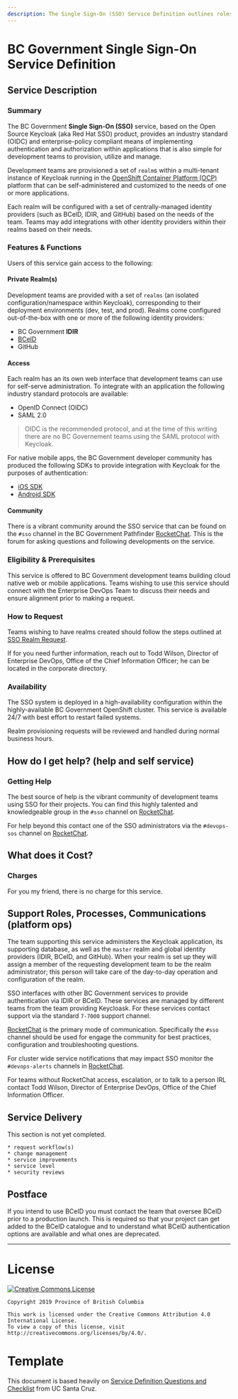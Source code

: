 ```yaml
---
description: The Single Sign-On (SSO) Service Definition outlines roles and responsibilities for operating the service.
---
```


# BC Government Single Sign-On Service Definition

## Service Description

### Summary

The BC Government **Single Sign-On (SSO)** service, based on the Open Source Keycloak (aka Red Hat SSO) product, provides an industry standard (OIDC) and enterprise-policy compliant means of implementing authentication and authorization within applications that is also simple for development teams to provision, utilize and manage.

Development teams are provisioned a set of `realm`s within a multi-tenant instance of Keycloak running in the [OpenShift Container Platform (OCP)](../OCP/ServiceDefinition.md) platform that can be self-administered and customized to the needs of one or more applications.

Each realm will be configured with a set of centrally-managed identity providers (such as BCeID, IDIR, and GitHub) based on the needs of the team. Teams may add integrations with other identity providers within their realms based on their needs.

### Features & Functions

Users of this service gain access to the following:

#### Private Realm(s)

Development teams are provided with a set of `realms` (an isolated configuration/namespace within Keycloak), corresponding to their deployment environments (dev, test, and prod). Realms come configured out-of-the-box with one or more of the following identity providers:

* BC Government **IDIR**
* [BCeID](https://www.bceid.ca)
* GitHub

#### Access

Each realm has an its own web interface that development teams can use for self-serve administration. To integrate with an application the following industry standard protocols are available:

 * OpenID Connect (OIDC) 
 * SAML 2.0
 
> OIDC is the recommended protocol, and at the time of this writing there are no BC Governement teams using the SAML protocol with Keycloak.

For native mobile apps, the BC Government developer community has produced the following SDKs to provide integration with Keycloak for the purposes of authentication:

 * [iOS SDK](https://github.com/bcgov/mobile-authentication-ios)
 * [Android SDK](https://github.com/bcgov/mobile-authentication-android)

#### Community

There is a vibrant community around the SSO service that can be found on the `#sso` channel in the BC Government Pathfinder [RocketChat](https://chat.pathfinder.gov.bc.ca/channel/sso).  This is the forum for asking questions and following developments on the service.

### Eligibility & Prerequisites

This service is offered to BC Government development teams building cloud native web or mobile applications.  Teams wishing to use this service should connect with the Enterprise DevOps Team to discuss their needs and ensure alignment prior to making a request.

### How to Request  

Teams wishing to have realms created should follow the steps outlined at [SSO Realm Request](RequestSSORealm.md).

If for you need further information, reach out to Todd Wilson, Director of Enterprise DevOps, Office of the Chief Information Officer; he can be located in the corporate directory. 

### Availability

The SSO system is deployed in a high-availability configuration within the highly-available BC Government OpenShift cluster. This service is available 24/7 with best effort to restart failed systems.

Realm provisioning requests will be reviewed and handled during normal business hours.

## How do I get help? (help and self service)

### Getting Help

The best source of help is the vibrant community of development teams using SSO for their projects. You can find this highly talented and knowledgeable group in the `#sso` channel on [RocketChat](https://chat.pathfinder.gov.bc.ca/channel/sso).

For help beyond this contact one of the SSO administrators via the `#devops-sos` channel on [RocketChat](https://chat.pathfinder.gov.bc.ca/channel/devops-sos).

## What does it Cost?

### Charges

For you my friend, there is no charge for this service.

## Support Roles, Processes, Communications (platform ops)

The team supporting this service administers the Keycloak application, its supporting database, as well as the `master` realm and global identity providers (IDIR, BCeID, and GitHub). When your realm is set up they will assign a member of the requesting development team to be the realm administrator; this person will take care of the day-to-day operation and configuration of the realm.

SSO interfaces with other BC Government services to provide authentication via IDIR or BCeID. These services are managed by different teams from the team providing Keycloask. For these services contact support via the standard `7-7000` support channel.

[RocketChat](https://chat.pathfinder.gov.bc.ca) is the primary mode of communication. Specifically the `#sso` channel should be used for engage the community for best practices, configuration and troubleshooting questions.

For cluster wide service notifications that may impact SSO monitor the `#devops-alerts` channels in [RocketChat](https://chat.pathfinder.gov.bc.ca/channel/devops-alerts).

For teams without RocketChat access, escalation, or to talk to a person IRL contact Todd Wilson, Director of Enterprise DevOps, Office of the Chief Information Officer.

## Service Delivery

This section is not yet completed.

```
* request workflow(s)
* change management
* service improvements
* service level
* security reviews
```

## Postface

If you intend to use BCeID you must contact the team that oversee BCeID prior to a production launch. This is required so that your project can get added to the BCeID catalogue and to understand what BCeID authentication options are available and what ones are deprecated.

---

# License

[![Creative Commons License](https://i.creativecommons.org/l/by/4.0/88x31.png)](http://creativecommons.org/licenses/by/4.0/)

```
Copyright 2019 Province of British Columbia

This work is licensed under the Creative Commons Attribution 4.0 International License.
To view a copy of this license, visit http://creativecommons.org/licenses/by/4.0/.
```

# Template

This document is based heavily on [Service Definition Questions and Checklist](https://its.ucsc.edu/itsm/checklist.html) from UC Santa Cruz.
